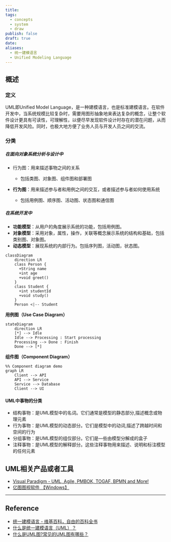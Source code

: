 ```yaml
---
title: 
tags:
  - concepts
  - system
  - draw
publish: false
draft: true
date: 
aliases:
  - 统一建模语言
  - Unified Modeling Language
---
```


## 概述
### 定义

UML即Unified Model Language，是一种建模语言，也是标准建模语言。在软件开发中，当系统规模比较复杂时，需要用图形抽象地来表达复杂的概念，让整个软件设计更具有可读性，可理解性，以便尽早发现软件设计时存在的潜在问题，从而降低开发风险。同时，也极大地方便了业务人员与开发人员之间的交流。

### 分类

##### **在面向对象系统分析与设计中**

- 行为图：用来描述事物之间的关系
	- 包括类图、对象图、组件图和部署图

- **行为图**：用来描述参与者和用例之间的交互，或者描述参与者如何使用系统
	- 包括用例图、顺序图、活动图、状态图和通信图

##### **在系统开发中**

- **功能模型**：从用户的角度展示系统的功能，包括用例图。
- **对象模型**：采用对象，属性，操作，关联等概念展示系统的结构和基础，包括类别图、对象图。
- **动态模型**：展现系统的内部行为。包括序列图，活动图，状态图。

```mermaid
classDiagram
    direction LR
    class Person {
      +String name
      +int age
      +void greet()
    }
    class Student {
      +int studentId
      +void study()
    }
    Person <|-- Student
```

**用例图（Use Case Diagram）**

```mermaid
stateDiagram
    direction LR
    [*] --> Idle
    Idle --> Processing : Start processing
    Processing --> Done : Finish
    Done --> [*]
```

**组件图（Component Diagram）**

```mermaid
%% Component diagram demo
graph LR
    Client --> API
    API --> Service
    Service --> Database
    Client --> UI
```


#### UML中事物的分类

- 结构事物：是UML模型中的名词。它们通常是模型的静态部分,描述概念或物理元素
- 行为事物：是UML模型的动态部分。它们是模型中的动词,描述了跨越时间和空间的行为
- 分组事物：是UML模型的组仅部分。它们是—些由模型分解成的盒子
- 注释事物：是UML模型的解释部分。这些注释事物用来描述、说明和标注模型的任何元素
## UML相关产品或者工具

- [Visual Paradigm - UML, Agile, PMBOK, TOGAF, BPMN and More!](https://www.visual-paradigm.com/features/)
- [亿图图视软件 【Windows】](https://cc-download.edrawsoft.cn/edraw-max_cn_full8635.exe?_gl=1*knowmn*_gcl_au*MTUxMTMyNDQ1Mi4xNzI4ODg0OTE1*_ga*NTI5ODg3NjI1LjE3Mjg4ODQ5MTU.*_ga_24WTSJBD5B*MTcyODg4NDkxNC4xLjEuMTcyODg4NTQ5MC42MC4wLjE1MTUyNTE3OTA.)

***
## Reference

- [统一建模语言 - 维基百科，自由的百科全书](https://zh.wikipedia.org/zh-cn/%E7%BB%9F%E4%B8%80%E5%BB%BA%E6%A8%A1%E8%AF%AD%E8%A8%80)
- [什么是统一建模语言（UML）？](https://www.visual-paradigm.com/cn/guide/uml-unified-modeling-language/what-is-uml/)
- [什么是UML图?常见的UML图有哪些？](https://www.edrawsoft.cn/uml-diagram-introduction/)


